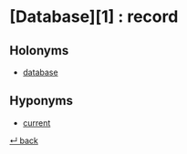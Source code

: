 # [Database][1] : record

## Holonyms

  - [database](database.md)

## Hyponyms

  - [current](current.md)

[↵ back](README.md)